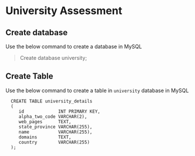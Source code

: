 # University Assessment

## Create database
Use the below command to create a database in MySQL
> Create database university;


## Create Table
Use the below command to create a table in `university` database in MySQL

```
  CREATE TABLE university_details
  (
     id             INT PRIMARY KEY,
     alpha_two_code VARCHAR(2),
     web_pages      TEXT,
     state_province VARCHAR(255),
     name           VARCHAR(255),
     domains        TEXT,
     country        VARCHAR(255)
  ); 
```